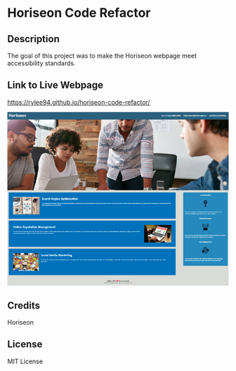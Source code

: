 # Horiseon Code Refactor

## Description

The goal of this project was to make the Horiseon webpage meet accessibility standards.

## Link to Live Webpage

https://rylee94.github.io/horiseon-code-refactor/

![Horiseon webpage](./assets/images/screenshot.png)

## Credits

Horiseon

## License

MIT License
